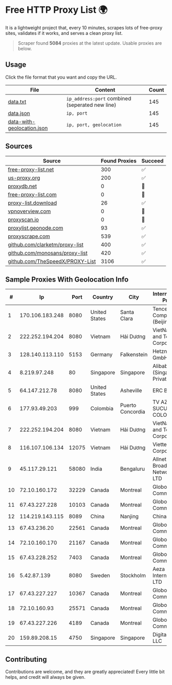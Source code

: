
# Free HTTP Proxy List 🌍

It is a lightweight project that, every 10 minutes, scrapes lots of free-proxy sites, validates if it works, and serves a clean proxy list.


> Scraper found **5084** proxies at the latest update. Usable proxies are below.

## Usage

Click the file format that you want and copy the URL.


|File|Content|Count|
|----|-------|-----|
|[data.txt](https://raw.githubusercontent.com/themiralay/Proxy-List-World/master/data.txt)|`ip_address:port` combined (seperated new line)|145|
|[data.json](https://raw.githubusercontent.com/themiralay/Proxy-List-World/master/data.json)|`ip, port`|145|
|[data-with-geolocation.json](https://raw.githubusercontent.com/themiralay/Proxy-List-World/master/data-with-geolocation.json)|`ip, port, geolocation`|145|

## Sources

|Source|Found Proxies|Succeed|
|------|-------------|-------|
|[free-proxy-list.net](https://free-proxy-list.net)|300|✅|
|[us-proxy.org](https://www.us-proxy.org)|200|✅|
|[proxydb.net](http://proxydb.net)|0|🚫|
|[free-proxy-list.com](https://free-proxy-list.com/?page=&port=&type%5B%5D=http&type%5B%5D=https&up_time=0&search=Search)|0|🚫|
|[proxy-list.download](https://www.proxy-list.download/HTTP)|26|✅|
|[vpnoverview.com](https://vpnoverview.com/privacy/anonymous-browsing/free-proxy-servers)|0|🚫|
|[proxyscan.io](https://www.proxyscan.io)|0|🚫|
|[proxylist.geonode.com](https://proxylist.geonode.com/api/proxy-list?limit=300&page=1&sort_by=lastChecked&sort_type=desc&protocols=http,https)|93|✅|
|[proxyscrape.com](https://api.proxyscrape.com/v2/?request=displayproxies&protocol=http&timeout=10000&country=all&ssl=all&anonymity=all)|539|✅|
|[github.com/clarketm/proxy-list](https://raw.githubusercontent.com/clarketm/proxy-list/master/proxy-list-raw.txt)|400|✅|
|[github.com/monosans/proxy-list](https://raw.githubusercontent.com/monosans/proxy-list/main/proxies/http.txt)|420|✅|
|[github.com/TheSpeedX/PROXY-List](https://raw.githubusercontent.com/TheSpeedX/PROXY-List/master/http.txt)|3106|✅|


## Sample Proxies With Geolocation Info

|#|Ip|Port|Country|City|Internet Service Provider|
|-|--|----|-------|----|-------------------------|
|1|170.106.183.248|8080|United States|Santa Clara|Tencent Cloud Computing (Beijing) Co|
|2|222.252.194.204|8080|Vietnam|Hải Dương|VietNam Post and Telecom Corporation|
|3|128.140.113.110|5153|Germany|Falkenstein|Hetzner Online GmbH|
|4|8.219.97.248|80|Singapore|Singapore|Alibaba Cloud (Singapore) Private Limited|
|5|64.147.212.78|8080|United States|Asheville|ERC Broadband|
|6|177.93.49.203|999|Colombia|Puerto Concordia|TV AZTECA SUCURSAL COLOMBIA|
|7|222.252.194.204|8080|Vietnam|Hải Dương|VietNam Post and Telecom Corporation|
|8|116.107.106.134|12075|Vietnam|Hải Dương|Viettel Corporation|
|9|45.117.29.121|58080|India|Bengaluru|Allnet Broadband Network PVT LTD|
|10|72.10.160.172|32229|Canada|Montreal|GloboTech Communications|
|11|67.43.227.228|10103|Canada|Montreal|GloboTech Communications|
|12|114.219.143.115|8089|China|Nanjing|China Telecom|
|13|67.43.236.20|22561|Canada|Montreal|GloboTech Communications|
|14|72.10.160.170|21167|Canada|Montreal|GloboTech Communications|
|15|67.43.228.252|7403|Canada|Montreal|GloboTech Communications|
|16|5.42.87.139|8080|Sweden|Stockholm|Aeza International LTD|
|17|67.43.227.227|10367|Canada|Montreal|GloboTech Communications|
|18|72.10.160.93|25571|Canada|Montreal|GloboTech Communications|
|19|67.43.227.226|4189|Canada|Montreal|GloboTech Communications|
|20|159.89.208.15|4750|Singapore|Singapore|DigitalOcean, LLC|



## Contributing

Contributions are welcome, and they are greatly appreciated! Every
little bit helps, and credit will always be given.

